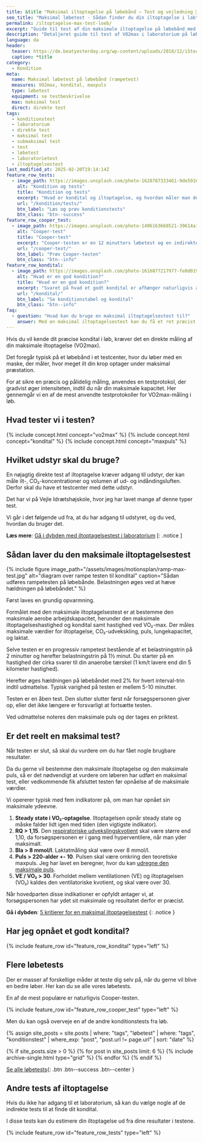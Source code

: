 ```yaml
---
title: &title "Maksimal iltoptagelse på løbebånd – Test og vejledning 🏃"
seo_title: "Maksimal løbetest - Sådan finder du din iltoptagelse i lab"
permalink: /iltoptagelse-max-test-loeb/
excerpt: "Guide til test af din maksimale iltoptagelse på løbebånd med maske. Se testprotokollen, nødvendigt udstyr og hvordan du analyserer dine resultater for at optimere din træning."
description: "Detaljeret guide til test af VO2max i laboratorium på løbebånd. Alt om testprotokollen og hvordan du analyserer dine resultater for at optimere din træning."
language: da
header:
  teaser: https://de.beatyesterday.org/wp-content/uploads/2018/12/iStock-885516322-jacoblund-header-359x219.jpg
  caption: *title
category:
  - Kondition
meta:
  name: Maksimal løbetest på løbebånd (rampetest)
  measures: VO2max, kondital, maxpuls
  type: løbetest
  equipment: se testbeskrivelse
  max: maksimal test
  direct: direkte test
tags:
  - konditionstest
  - laboratorium
  - direkte test
  - maksimal test
  - submaksimal test
  - test
  - løbetest
  - laboratorietest
  - iltoptagelsestest
last_modified_at: 2025-02-20T19:14:14Z
feature_row_tests:
  - image_path: https://images.unsplash.com/photo-1628787333461-9de5910002f7?crop=entropy&cs=tinysrgb&fm=jpg&ixlib=rb-1.2.1&raw_url=true&ixid=MnwxMjA3fDB8MHxwaG90by1wYWdlfHx8fGVufDB8fHx8&auto=format&fit=crop&w=300&q=10
    alt: "Kondition og tests"
    title: "Kondition og tests"
    excerpt: "Hvad er kondital og iltoptagelse, og hvordan måler man det i forbindelse med sin konditionstræning?"
    url: "/kondition/tests/"
    btn_label: "Læs og prøv konditionstests"
    btn_class: "btn--success"
feature_row_cooper_test:
  - image_path: https://images.unsplash.com/photo-1496163668521-39614a16b23f?ixlib=rb-1.2.1&ixid=MnwxMjA3fDB8MHxwaG90by1wYWdlfHx8fGVufDB8fHx8&auto=format&fit=crop&h=300&w=400&q=10
    alt: "Cooper-test"
    title: "Cooper-test"
    excerpt: "Cooper-testen er en 12 minutters løbetest og en indirekte, maksimal konditionstest. Brug vores beregner, skema og tabel til at finde dit kondital ud fra den tilbagelagte distance."
    url: "/cooper-test/"
    btn_label: "Prøv Cooper-testen"
    btn_class: "btn--info"
feature_row_kondital:
  - image_path: https://images.unsplash.com/photo-1616877217977-fe8d019afd76?crop=entropy&cs=tinysrgb&fm=jpg&ixlib=rb-1.2.1&raw_url=true&ixid=MnwxMjA3fDB8MHxwaG90by1wYWdlfHx8fGVufDB8fHx8&auto=format&fit=crop&w=300&q=10
    alt: "Hvad er en god kondition?"
    title: "Hvad er en god kondition?"
    excerpt: "Svaret på hvad et godt kondital er afhænger naturligvis af hvem man sammenligner sig med. Her er tabeller gældende for almindelige mennesker i Skandinavien."
    url: "/kondital/"
    btn_label: "Se konditionstabel og kondital"
    btn_class: "btn--info"
faq:
  - question: "Hvad kan du bruge en maksimal iltoptagelsestest til?"
    answer: Med en maksimal iltoptagelsestest kan du få et ret præcist estimat på dit kondital. Vi måler direkte på iltoptagelsen, så hvis du formår at presse dig selv, så får du altså dit kondital.
---
```


Hvis du vil kende dit præcise kondital i løb, kræver det en direkte måling af din maksimale iltoptagelse (VO2max). 

Det foregår typisk på et løbebånd i et testcenter, hvor du løber med en maske, der måler, hvor meget ilt din krop optager under maksimal præstation.

For at sikre en præcis og pålidelig måling, anvendes en testprotokol, der gradvist øger intensiteten, indtil du når din maksimale kapacitet. Her gennemgår vi en af de mest anvendte testprotokoller for VO2max-måling i løb.

## Hvad tester vi i testen?

{% include concept.html concept="vo2max" %}
{% include concept.html concept="kondital" %}
{% include concept.html concept="maxpuls" %}

## Hvilket udstyr skal du bruge?

En nøjagtig direkte test af iltoptagelse kræver adgang til udstyr, der kan måle ilt-, CO₂-koncentrationer og volumen af ud- og indåndingsluften. Derfor skal du have et testcenter med dette udstyr.

Det har vi på Vejle Idrætshøjskole, hvor jeg har lavet mange af denne typer test.

Vi går i det følgende ud fra, at du har adgang til udstyret, og du ved, hvordan du bruger det.

**Læs mere**: [Gå i dybden med iltoptagelsestest i laboratorium](/iltoptagelse-laboratorietest/)
[: .notice ]

## Sådan laver du den maksimale iltoptagelsestest

{% include figure image_path="/assets/images/motionsplan/ramp-max-test.jpg" alt="diagram over rampe testen til kondital" caption="Sådan udføres rampetesten på løbebånde. Belastningen øges ved at hæve hældningen på løbebåndet." %}

Først laves en grundig opvarmning.

Formålet med den maksimale iltoptagelsestest er at bestemme den maksimale aerobe arbejdskapacitet, herunder den maksimale iltoptagelseshastighed og kondital samt hastighed ved VO₂-max. Der måles maksimale værdier for iltoptagelse, CO₂-udvekskling, puls, lungekapacitet, og laktat.

Selve testen er en progressiv rampetest bestående af et belastningstrin på 2 minutter og herefter belastningstrin på 1½ minut. Du starter på en hastighed der cirka svarer til din anaerobe tærskel (1 km/t lavere end din 5 kilometer hastighed).

Herefter øges hældningen på løbebåndet med 2% for hvert interval-trin indtil udmattelse. Typisk varighed på testen er mellem 5-10 minutter.

Testen er en åben test. Den slutter slutter først når forsøgspersonen giver op, eller det ikke længere er forsvarligt at fortsætte testen.

Ved udmattelse noteres den maksimale puls og der tages en priktest.

## Er det reelt en maksimal test?

Når testen er slut, så skal du vurdere om du har fået nogle brugbare resultater.

Da du gerne vil bestemme den maksimale iltoptagelse og den maksimale puls, så er det nødvendigt at vurdere om løberen har udført en maksimal test, eller vedkommende fik afsluttet testen før opnåelse af de maksimale værdier.

Vi opererer typisk med fem indikatorer på, om man har opnået sin maksimale ydeevne.

1. **Steady state i VO₂-optagelse**. Iltoptagelsen opnår steady state og måske falder lidt igen med tiden (den vigtigste indikator).
2. **RQ > 1,15**. Den [respiratoriske udvekslingskvotient](/respiratoriske-metaboliske-udvekslingskvotient/) skal være større end 1,10, da forsøgspersonen er i gang med hyperventilere, når man yder maksimalt.
3. **Bla > 8 mmol/l**. Laktatmåling skal være over 8 mmol/l.
4. **Puls > 220-alder +- 10**. Pulsen skal være omkring den teoretiske maxpuls. Jeg har lavet en beregner, hvor du kan [udregne den maksimale puls](/test-max-puls/).
5. **VE / VO₂ > 30**. Forholdet mellem ventilationen (VE) og iltoptagelsen (VO₂) kaldes den ventilatoriske kvotient, og skal være over 30.

Når hovedparten disse indikationer er opfyldt antager vi, at forsøgspersonen har ydet sit maksimale og resultatet derfor er præcist.

**Gå i dybden**: [5 kritierer for en maksimal iltoptagelsestest](/kriterier-maksimal-iltoptagelsestest/)
{: .notice }

## Har jeg opnået et godt kondital?

{% include feature_row id="feature_row_kondital" type="left" %}

## Flere løbetests

Der er masser af forskellige måder at teste dig selv på, når du gerne vil blive en bedre løber. Her kan du se alle vores løbetests.

En af de mest populære er naturligvis Cooper-testen.

{% include feature_row id="feature_row_cooper_test" type="left" %}

Men du kan også overveje en af de andre konditionstests fra løb.

{% assign site_posts = site.posts | where: "tags", "løbetest" | where: "tags", "konditionstest" | where_exp: "post", "post.url != page.url" | sort: "date" %}

<div class="feature__wrapper" markdown="1">

{% if site_posts.size > 0 %}
  {% for post in site_posts limit: 6 %}
    {% include archive-single.html type="grid" %}
  {% endfor %}
{% endif %}

[Se alle løbetests](/tests/loeb/){: .btn .btn--success .btn--center }

</div>

## Andre tests af iltoptagelse

Hvis du ikke har adgang til et laboratorium, så kan du vælge nogle af de indirekte tests til at finde dit kondital.

I disse tests kan du estimere din iltoptagelse ud fra dine resultater i testene.

{% include feature_row id="feature_row_tests" type="left" %}
